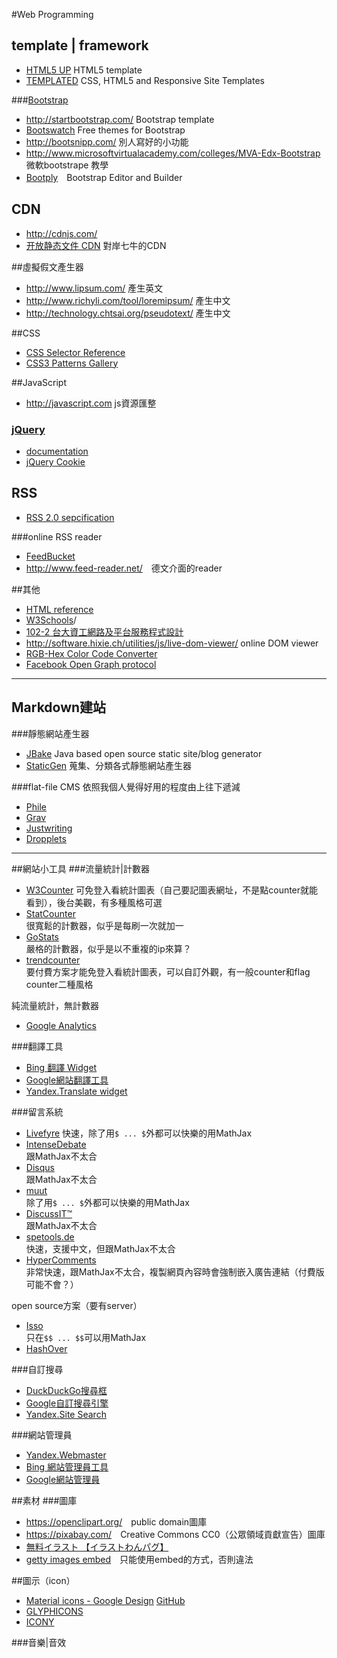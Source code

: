 #Web Programming

## template | framework
* [HTML5 UP](http://html5up.net/) HTML5 template
* [TEMPLATED](http://templated.co/) CSS, HTML5 and Responsive Site Templates
 
###[Bootstrap](http://getbootstrap.com/)
* <http://startbootstrap.com/> Bootstrap template  
* [Bootswatch](https://bootswatch.com/) Free themes for Bootstrap
* <http://bootsnipp.com/> 別人寫好的小功能
* <http://www.microsoftvirtualacademy.com/colleges/MVA-Edx-Bootstrap> 微軟bootstrape 教學
* [Bootply](http://www.bootply.com/)　Bootstrap Editor and Builder

## CDN
* http://cdnjs.com/
* [开放静态文件 CDN](http://staticfile.org/) 對岸七牛的CDN

##虛擬假文產生器
* <http://www.lipsum.com/> 產生英文
* <http://www.richyli.com/tool/loremipsum/> 產生中文
* <http://technology.chtsai.org/pseudotext/> 產生中文

##CSS
* [CSS Selector Reference](http://www.w3schools.com/cssref/css_selectors.asp)
* [CSS3 Patterns Gallery](http://lea.verou.me/css3patterns/)

##JavaScript
* <http://javascript.com> js資源匯整

### [jQuery](https://jquery.com/)
* [documentation](http://api.jquery.com/)
* [jQuery Cookie](https://plugins.jquery.com/cookie/)

## RSS
* [RSS 2.0 sepcification](https://validator.w3.org/feed/docs/rss2.html)

###online RSS reader
* [FeedBucket](http://www.feedbucket.com/)
* <http://www.feed-reader.net/>　德文介面的reader

##其他
* [HTML reference](http://reference.sitepoint.com/html)
* [W3Schools](http://www.w3schools.com)/
* [102-2 台大資工網路及平台服務程式設計](http://ccsp.ntumobile.org/)
* <http://software.hixie.ch/utilities/js/live-dom-viewer/> online DOM viewer
* [RGB-Hex Color Code Converter](http://www.webmasterorbit.com/rgb-hex-code.html)
* [Facebook Open Graph protocol](http://ogp.me/)

-----

## Markdown建站
###靜態網站產生器
* [JBake](http://jbake.org/) Java based open source static site/blog generator
* [StaticGen](https://www.staticgen.com/) 蒐集、分類各式靜態網站產生器

###flat-file CMS
依照我個人覺得好用的程度由上往下遞減  

* [Phile](http://philecms.com/)  
* [Grav](https://getgrav.org/)  
* [Justwriting](http://hjue.github.io/JustWriting/)  
* [Dropplets](http://dropplets.com/)  

-----

##網站小工具
###流量統計|計數器
* [W3Counter](http://www.w3counter.com/)
  可免登入看統計圖表（自己要記圖表網址，不是點counter就能看到），後台美觀，有多種風格可選
* [StatCounter](http://statcounter.com/)  
  很寬鬆的計數器，似乎是每刷一次就加一
* [GoStats](http://gostats.com/)  
  嚴格的計數器，似乎是以不重複的ip來算？
* [trendcounter](http://www.trendcounter.com/)  
  要付費方案才能免登入看統計圖表，可以自訂外觀，有一般counter和flag counter二種風格

純流量統計，無計數器
  
* [Google Analytics](https://www.google.com/analytics/)

###翻譯工具
* [Bing 翻譯 Widget](http://www.bing.com/widget/translator)
* [Google網站翻譯工具](http://translate.google.com/manager/website/)
* [Yandex.Translate widget](https://translate.yandex.com/developers/website-widget)

###留言系統
* [Livefyre](http://web.livefyre.com/)
  快速，除了用`$ ... $`外都可以快樂的用MathJax
* [IntenseDebate](http://www.intensedebate.com/)  
  跟MathJax不太合
* [Disqus](https://disqus.com/)  
  跟MathJax不太合
* [muut](https://muut.com/)  
  除了用`$ ... $`外都可以快樂的用MathJax
* [DiscussIT™](http://www.pnyxe.shadow.com/DiscussIt-comment-system)  
  跟MathJax不太合
* [spetools.de](http://www.spetools.de/?commentsystem)  
  快速，支援中文，但跟MathJax不太合
* [HyperComments](https://www.hypercomments.com/)  
  非常快速，跟MathJax不太合，複製網頁內容時會強制嵌入廣告連結（付費版可能不會？）

open source方案（要有server）
  
* [Isso](http://posativ.org/isso/)  
  只在`$$ ... $$`可以用MathJax
* [HashOver](http://tildehash.com/?page=hashover)

###自訂搜尋
* [DuckDuckGo搜尋框](https://duckduckgo.com/search_box)
* [Google自訂搜尋引擎](https://cse.google.com/cse/)
* [Yandex.Site Search](https://site.yandex.ru/?lang=en)

###網站管理員
* [Yandex.Webmaster](https://webmaster.yandex.com/)
* [Bing 網站管理員工具](http://www.bing.com/toolbox/webmaster)
* [Google網站管理員](https://www.google.com/webmasters/)

##素材
###圖庫
* <https://openclipart.org/>　public domain圖庫
* <https://pixabay.com/>　Creative Commons CC0（公眾領域貢獻宣告）圖庫
* [無料イラスト 【イラストわんパグ】](http://www.wanpug.com/)
* [getty images embed](http://www.gettyimages.com/resources/embed)　只能使用embed的方式，否則違法

##圖示（icon）
* [Material icons - Google Design](https://design.google.com/icons/) [GitHub](https://github.com/google/material-design-icons)
* [GLYPHICONS](http://glyphicons.com/)
* [ICONY](http://icony.co/)

###音樂|音效